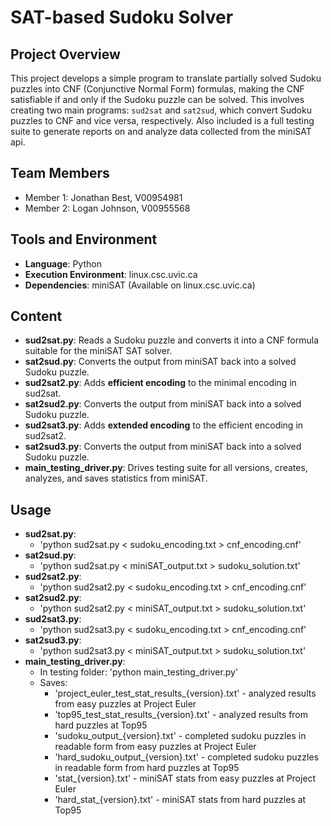 # SAT-based Sudoku Solver

## Project Overview
This project develops a simple program to translate partially solved Sudoku puzzles into CNF (Conjunctive Normal Form) formulas, making the CNF satisfiable if and only if the Sudoku puzzle can be solved. This involves creating two main programs: `sud2sat` and `sat2sud`, which convert Sudoku puzzles to CNF and vice versa, respectively. Also included is a full testing suite to generate reports on and analyze data collected from the miniSAT api.

## Team Members
- Member 1: Jonathan Best, V00954981
- Member 2: Logan Johnson, V00955568

## Tools and Environment
- **Language**: Python
- **Execution Environment**: linux.csc.uvic.ca
- **Dependencies**: miniSAT (Available on linux.csc.uvic.ca)

## Content
- **sud2sat.py**: Reads a Sudoku puzzle and converts it into a CNF formula suitable for the miniSAT SAT solver.
- **sat2sud.py**: Converts the output from miniSAT back into a solved Sudoku puzzle.
- **sud2sat2.py**: Adds **efficient encoding** to the minimal encoding in sud2sat.
- **sat2sud2.py**: Converts the output from miniSAT back into a solved Sudoku puzzle.
- **sud2sat3.py**: Adds **extended encoding** to the efficient encoding in sud2sat2.
- **sat2sud3.py**: Converts the output from miniSAT back into a solved Sudoku puzzle.
- **main_testing_driver.py**: Drives testing suite for all versions, creates, analyzes, and saves statistics from miniSAT.

## Usage
- **sud2sat.py**: 
    - 'python sud2sat.py < sudoku_encoding.txt > cnf_encoding.cnf'
- **sat2sud.py**: 
    - 'python sud2sat.py < miniSAT_output.txt > sudoku_solution.txt'
- **sud2sat2.py**: 
    - 'python sud2sat2.py < sudoku_encoding.txt > cnf_encoding.cnf'
- **sat2sud2.py**: 
    - 'python sud2sat2.py < miniSAT_output.txt > sudoku_solution.txt'
- **sud2sat3.py**: 
    - 'python sud2sat3.py < sudoku_encoding.txt > cnf_encoding.cnf'
- **sat2sud3.py**: 
    - 'python sud2sat3.py < miniSAT_output.txt > sudoku_solution.txt'
- **main_testing_driver.py**: 
    - In testing folder: 'python main_testing_driver.py'
    - Saves:
        - 'project_euler_test_stat_results_{version}.txt' - analyzed results from easy puzzles at Project Euler
        - 'top95_test_stat_results_{version}.txt' - analyzed results from hard puzzles at Top95
        - 'sudoku_output_{version}.txt' - completed sudoku puzzles in readable form from easy puzzles at Project Euler
        - 'hard_sudoku_output_{version}.txt' - completed sudoku puzzles in readable form from hard puzzles at Top95
        - 'stat_{version}.txt' - miniSAT stats from easy puzzles at Project Euler
        - 'hard_stat_{version}.txt' - miniSAT stats from hard puzzles at Top95